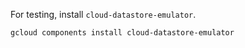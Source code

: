 For testing, install `cloud-datastore-emulator`.

`gcloud components install cloud-datastore-emulator`